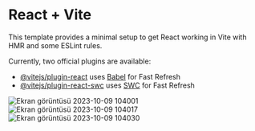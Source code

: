 # React + Vite

This template provides a minimal setup to get React working in Vite with HMR and some ESLint rules.

Currently, two official plugins are available:

- [@vitejs/plugin-react](https://github.com/vitejs/vite-plugin-react/blob/main/packages/plugin-react/README.md) uses [Babel](https://babeljs.io/) for Fast Refresh
- [@vitejs/plugin-react-swc](https://github.com/vitejs/vite-plugin-react-swc) uses [SWC](https://swc.rs/) for Fast Refresh


![Ekran görüntüsü 2023-10-09 104001](https://github.com/mirackurnaz/react-card/assets/78266140/b5456547-64ca-4182-9edf-ef985b8afd6f)
![Ekran görüntüsü 2023-10-09 104017](https://github.com/mirackurnaz/react-card/assets/78266140/b59a7bf3-5eba-4c02-b621-2e1976e84204)
![Ekran görüntüsü 2023-10-09 104030](https://github.com/mirackurnaz/react-card/assets/78266140/d63eeb6e-a605-4506-b48e-7cf1ab31f558)
